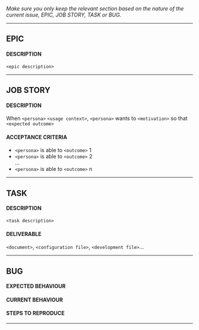 *Make sure you only keep the relevant section based on the nature of the current issue, EPIC, JOB STORY, TASK or BUG.*
___

## EPIC
#### DESCRIPTION

`<epic description>`
___


## JOB STORY
#### DESCRIPTION

When `<persona>` `<usage context>`, `<persona>` wants to `<motivation>` so that `<expected outcome>`

#### ACCEPTANCE CRITERIA

* `<persona>` is able to `<outcome>` 1
* `<persona>` is able to `<outcome>` 2  
...
* `<persona>` is able to `<outcome>` n
___


## TASK
#### DESCRIPTION

`<task description>`

#### DELIVERABLE

`<document>`, `<configuration file>`, `<development file>`...
___


## BUG

#### EXPECTED BEHAVIOUR

#### CURRENT BEHAVIOUR

#### STEPS TO REPRODUCE
___
